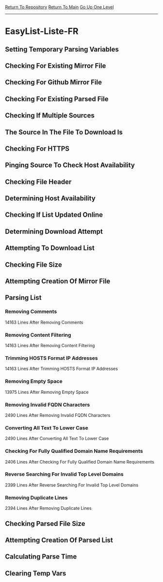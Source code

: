 [Return To Repository](https://github.com/deathbybandaid/piholeparser/)
[Return To Main](https://github.com/deathbybandaid/piholeparser/blob/master/RecentRunLogs/Mainlog.md)
[Go Up One Level](https://github.com/deathbybandaid/piholeparser/blob/master/RecentRunLogs/TopLevelScripts/30-Processing-External-Blacklists.md)
____________________________________
# EasyList-Liste-FR
## Setting Temporary Parsing Variables
## Checking For Existing Mirror File
## Checking For Github Mirror File
## Checking For Existing Parsed File
## Checking If Multiple Sources
## The Source In The File To Download Is
## Checking For HTTPS
## Pinging Source To Check Host Availability
## Checking File Header
## Determining Host Availability
## Checking If List Updated Online
## Determining Download Attempt
## Attempting To Download List
## Checking File Size
## Attempting Creation Of Mirror File
## Parsing List
### Removing Comments
14163 Lines After Removing Comments
### Removing Content Filtering
14163 Lines After Removing Content Filtering
### Trimming HOSTS Format IP Addresses
14163 Lines After Trimming HOSTS Format IP Addresses
### Removing Empty Space
13975 Lines After Removing Empty Space
### Removing Invalid FQDN Characters
2490 Lines After Removing Invalid FQDN Characters
### Converting All Text To Lower Case
2490 Lines After Converting All Text To Lower Case
### Checking For Fully Qualified Domain Name Requirements
2406 Lines After Checking For Fully Qualified Domain Name Requirements
### Reverse Searching For Invalid Top Level Domains
2399 Lines After Reverse Searching For Invalid Top Level Domains
### Removing Duplicate Lines
2394 Lines After Removing Duplicate Lines
## Checking Parsed File Size
## Attempting Creation Of Parsed List
## Calculating Parse Time
## Clearing Temp Vars
